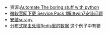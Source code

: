 - 资源:[Automate The boring stuff with python](http://automatetheboringstuff.com/)
- [微软官网下载 Service Pack 1解决win7安装问题](https://www.microsoft.com/zh-CN/download/details.aspx?id=5842)
- [安装scrapy](http://www.cnblogs.com/liuliliuli2017/p/6746440.html)
- [ 分布式爬虫处理Redis里的数据](http://blog.csdn.net/lqf19921217/article/details/79227720) 这个例子中有错
